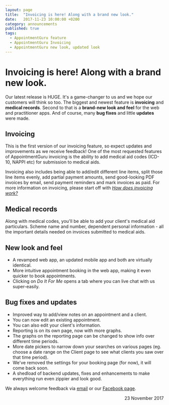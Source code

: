 ```yaml
---
layout: page
title:  "Invoicing is here! Along with a brand new look."
date:   2017-11-23 10:00:00 +0200
category: announcements
published: true
tags:
  - AppointmentGuru feature
  - AppointmentGuru Invoicing
  - AppointmentGuru new look, updated look
---
```

# Invoicing is here! Along with a brand new look.

Our latest release is HUGE. It's a game-changer to us and we hope our customers will think so too. The biggest and newest feature is **invoicing** and **medical records**. Second to that is a **brand-new look and feel** for the web and practitioner apps. And of course, many **bug fixes** and little **updates** were made.

## Invoicing

This is the first version of our invoicing feature, so expect updates and improvements as we receive feedback! One of the most requested features of AppointmentGuru invoicing is the ability to add medical aid codes (ICD-10, NAPPI etc) for submission to medical aids.

Invoicing also includes being able to add/edit different line items, split those line items evenly, add partial payment amounts, send good-looking PDF invoices by email, send payment reminders and mark invoices as paid. For more information on invoicing, please start off with *[How does invoicing work?](/help/how-does-invoicing-work/)*

## Medical records

Along with medical codes, you'll be able to add your client's medical aid particulars. Scheme name and number, dependent personal information - all the important details needed on invoices submitted to medical aids.

## New look and feel

* A revamped web app, an updated mobile app and both are virtually identical.
* More intuitive appointment booking in the web app, making it even quicker to book appointments.
* Clicking on *Do It For Me* opens a tab where you can live chat with us super-easily.

## Bug fixes and updates

* Improved way to add/view notes on an appointment and a client.
* You can now edit an existing appointment.
* You can also edit your client's information.
* Reporting is on its own page, now with more graphs.
* The graphs on the reporting page can be changed to show info over different time periods.
* More date pickers to narrow down your searches on various pages (eg. choose a date range on the Client page to see what clients you saw over that time period).
* We've removed the settings for your booking page (for now), it will come back soon.
* A shedload of backend updates, fixes and enhancements to make everything run even zippier and look good.

We always welcome feedback via [email](mailto:support@appointmentguru.co) or our [Facebook page](https://www.facebook.com/appointmentguru/).

<div style="text-align: right">23 November 2017</div>
